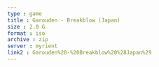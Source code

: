```yaml
---
type : game
title : Garouden - Breakblow (Japan)
size : 2.0 G
format : iso
archive : zip
server : myrient
link2 : Garouden%20-%20Breakblow%20%28Japan%29
---
```

